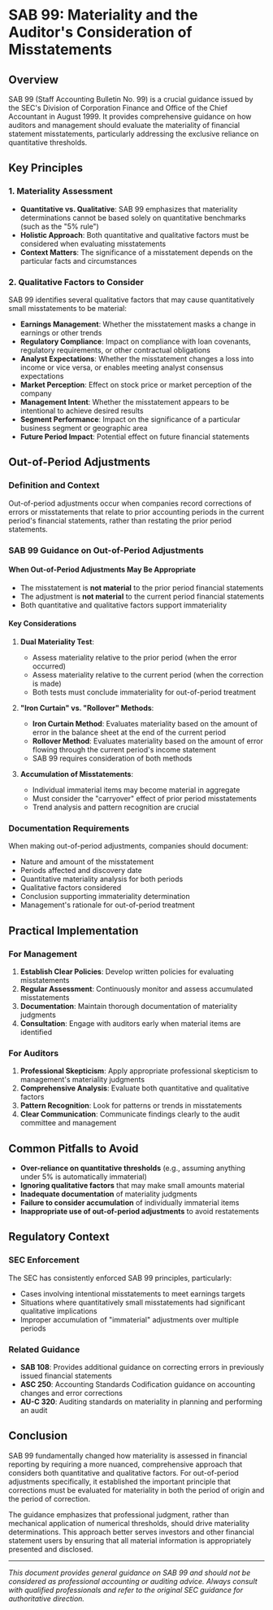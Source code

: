 # SAB 99: Materiality and the Auditor's Consideration of Misstatements

## Overview

SAB 99 (Staff Accounting Bulletin No. 99) is a crucial guidance issued by the SEC's Division of Corporation Finance and Office of the Chief Accountant in August 1999. It provides comprehensive guidance on how auditors and management should evaluate the materiality of financial statement misstatements, particularly addressing the exclusive reliance on quantitative thresholds.

## Key Principles

### 1. Materiality Assessment
- **Quantitative vs. Qualitative**: SAB 99 emphasizes that materiality determinations cannot be based solely on quantitative benchmarks (such as the "5% rule")
- **Holistic Approach**: Both quantitative and qualitative factors must be considered when evaluating misstatements
- **Context Matters**: The significance of a misstatement depends on the particular facts and circumstances

### 2. Qualitative Factors to Consider

SAB 99 identifies several qualitative factors that may cause quantitatively small misstatements to be material:

- **Earnings Management**: Whether the misstatement masks a change in earnings or other trends
- **Regulatory Compliance**: Impact on compliance with loan covenants, regulatory requirements, or other contractual obligations
- **Analyst Expectations**: Whether the misstatement changes a loss into income or vice versa, or enables meeting analyst consensus expectations
- **Market Perception**: Effect on stock price or market perception of the company
- **Management Intent**: Whether the misstatement appears to be intentional to achieve desired results
- **Segment Performance**: Impact on the significance of a particular business segment or geographic area
- **Future Period Impact**: Potential effect on future financial statements

## Out-of-Period Adjustments

### Definition and Context
Out-of-period adjustments occur when companies record corrections of errors or misstatements that relate to prior accounting periods in the current period's financial statements, rather than restating the prior period statements.

### SAB 99 Guidance on Out-of-Period Adjustments

#### When Out-of-Period Adjustments May Be Appropriate
- The misstatement is **not material** to the prior period financial statements
- The adjustment is **not material** to the current period financial statements
- Both quantitative and qualitative factors support immateriality

#### Key Considerations

1. **Dual Materiality Test**:
   - Assess materiality relative to the prior period (when the error occurred)
   - Assess materiality relative to the current period (when the correction is made)
   - Both tests must conclude immateriality for out-of-period treatment

2. **"Iron Curtain" vs. "Rollover" Methods**:
   - **Iron Curtain Method**: Evaluates materiality based on the amount of error in the balance sheet at the end of the current period
   - **Rollover Method**: Evaluates materiality based on the amount of error flowing through the current period's income statement
   - SAB 99 requires consideration of both methods

3. **Accumulation of Misstatements**:
   - Individual immaterial items may become material in aggregate
   - Must consider the "carryover" effect of prior period misstatements
   - Trend analysis and pattern recognition are crucial

### Documentation Requirements

When making out-of-period adjustments, companies should document:
- Nature and amount of the misstatement
- Periods affected and discovery date
- Quantitative materiality analysis for both periods
- Qualitative factors considered
- Conclusion supporting immateriality determination
- Management's rationale for out-of-period treatment

## Practical Implementation

### For Management
1. **Establish Clear Policies**: Develop written policies for evaluating misstatements
2. **Regular Assessment**: Continuously monitor and assess accumulated misstatements
3. **Documentation**: Maintain thorough documentation of materiality judgments
4. **Consultation**: Engage with auditors early when material items are identified

### For Auditors
1. **Professional Skepticism**: Apply appropriate professional skepticism to management's materiality judgments
2. **Comprehensive Analysis**: Evaluate both quantitative and qualitative factors
3. **Pattern Recognition**: Look for patterns or trends in misstatements
4. **Clear Communication**: Communicate findings clearly to the audit committee and management

## Common Pitfalls to Avoid

- **Over-reliance on quantitative thresholds** (e.g., assuming anything under 5% is automatically immaterial)
- **Ignoring qualitative factors** that may make small amounts material
- **Inadequate documentation** of materiality judgments
- **Failure to consider accumulation** of individually immaterial items
- **Inappropriate use of out-of-period adjustments** to avoid restatements

## Regulatory Context

### SEC Enforcement
The SEC has consistently enforced SAB 99 principles, particularly:
- Cases involving intentional misstatements to meet earnings targets
- Situations where quantitatively small misstatements had significant qualitative implications
- Improper accumulation of "immaterial" adjustments over multiple periods

### Related Guidance
- **SAB 108**: Provides additional guidance on correcting errors in previously issued financial statements
- **ASC 250**: Accounting Standards Codification guidance on accounting changes and error corrections
- **AU-C 320**: Auditing standards on materiality in planning and performing an audit

## Conclusion

SAB 99 fundamentally changed how materiality is assessed in financial reporting by requiring a more nuanced, comprehensive approach that considers both quantitative and qualitative factors. For out-of-period adjustments specifically, it established the important principle that corrections must be evaluated for materiality in both the period of origin and the period of correction.

The guidance emphasizes that professional judgment, rather than mechanical application of numerical thresholds, should drive materiality determinations. This approach better serves investors and other financial statement users by ensuring that all material information is appropriately presented and disclosed.

---

*This document provides general guidance on SAB 99 and should not be considered as professional accounting or auditing advice. Always consult with qualified professionals and refer to the original SEC guidance for authoritative direction.*